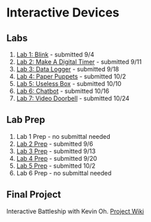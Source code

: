 # Interactive Devices

## Labs
1. [Lab 1: Blink](https://github.com/chrisbrownell/IDD-Fa18-Lab1-ckb77) - submitted 9/4
2. [Lab 2: Make A Digital Timer](https://github.com/chrisbrownell/IDD-Fa18-Lab2-ckb77/blob/master/README.md) - submitted 9/11
3. [Lab 3:  Data Logger](https://github.com/chrisbrownell/IDD-Fa18-Lab3-ckb77/blob/master/README.md) - submitted 9/18
4. [Lab 4: Paper Puppets](https://github.com/chrisbrownell/IDD-Fa18-Lab4-ckb77/blob/master/README.md) - submitted 10/2
5. [Lab 5: Useless Box](https://github.com/chrisbrownell/IDD-Fa18-Lab5-ckb77/blob/master/README.md) - submitted 10/10
6. [Lab 6: Chatbot](https://github.com/chrisbrownell/IDD-Fa18-Lab6-ckb77/blob/master/README.md) - submitted 10/16
7. [Lab 7: Video Doorbell](https://github.com/chrisbrownell/IDD-Fa18-Lab7/blob/master/README.md) - submitted 10/24

## Lab Prep
1. Lab 1 Prep - no submittal needed
2. [Lab 2 Prep](https://github.com/chrisbrownell/IDD-Fa18-Lab2-Prep/) - submitted 9/6
3. [Lab 3 Prep](https://github.com/chrisbrownell/IDD-Fa18-Lab3-Prep/blob/master/README.md) - submitted 9/13
4. [Lab 4 Prep](https://github.com/chrisbrownell/IDD-Fa18-Lab4-Prep/blob/master/README.md) - submitted 9/20
5. [Lab 5 Prep](https://github.com/chrisbrownell/IDD-Fa18-Lab5-Prep/blob/master/README.md) - submitted 10/2
6. Lab 6 Prep - no submittal needed

## Final Project
Interactive Battleship with Kevin Oh. [Project Wiki](https://github.com/contactkoh/Interactive_Battleship/wiki/)

